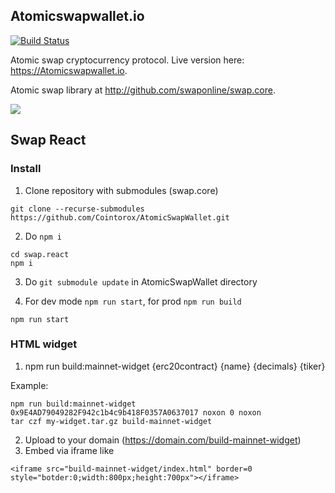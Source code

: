 ## Atomicswapwallet.io
[![Build Status](https://travis-ci.org/swaponline/swap.react.svg?branch=master)](https://travis-ci.org/swaponline/swap.react)

Atomic swap cryptocurrency protocol. Live version here: https://Atomicswapwallet.io.



Atomic swap library at http://github.com/swaponline/swap.core.

![](https://graphs.waffle.io/swaponline/swap.react/throughput.svg)



## Swap  React

### Install

1) Clone repository with submodules (swap.core)
```
git clone --recurse-submodules https://github.com/Cointorox/AtomicSwapWallet.git
```

2) Do `npm i` <br />
```
cd swap.react
npm i
```

3) Do `git submodule update` in AtomicSwapWallet directory

4) For dev mode `npm run start`, for prod `npm run build`

```
npm run start
```

### HTML widget
1. npm run build:mainnet-widget {erc20contract} {name} {decimals} {tiker}

Example:
```
npm run build:mainnet-widget 0x9E4AD79049282F942c1b4c9b418F0357A0637017 noxon 0 noxon
tar czf my-widget.tar.gz build-mainnet-widget
```
2. Upload to your domain (https://domain.com/build-mainnet-widget)
3. Embed via iframe like 
```
<iframe src="build-mainnet-widget/index.html" border=0 style="botder:0;width:800px;height:700px"></iframe>
```
